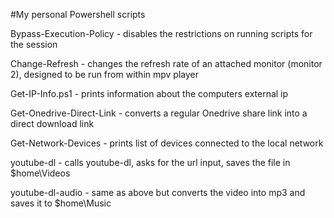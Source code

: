 #My personal Powershell scripts

Bypass-Execution-Policy - disables the restrictions on running scripts for the session

Change-Refresh - changes the refresh rate of an attached monitor (monitor 2), designed to be run from within mpv player

Get-IP-Info.ps1 - prints information about the computers external ip

Get-Onedrive-Direct-Link - converts a regular Onedrive share link into a direct download link

Get-Network-Devices - prints list of devices connected to the local network

youtube-dl - calls youtube-dl, asks for the url input, saves the file in $home\Videos

youtube-dl-audio - same as above but converts the video into mp3 and saves it to $home\Music
